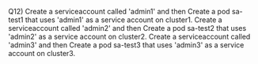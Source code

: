 Q12) Create a serviceaccount called 'admin1' and then Create a pod sa-test1 that 
     uses 'admin1' as a service account on cluster1.
     Create a serviceaccount called 'admin2' and then Create a pod sa-test2 that 
     uses 'admin2' as a service account on cluster2.
     Create a serviceaccount called 'admin3' and then Create a pod sa-test3 that 
     uses 'admin3' as a service account on cluster3.
